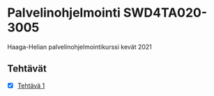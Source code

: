 # Palvelinohjelmointi SWD4TA020-3005

Haaga-Helian palvelinohjelmointikurssi kevät 2021

## Tehtävät

- [x] [Tehtävä 1](/tehtava1)

